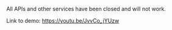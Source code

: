 All APIs and other services have been closed and will not work.

Link to demo: https://youtu.be/JvvCo_jYUzw
